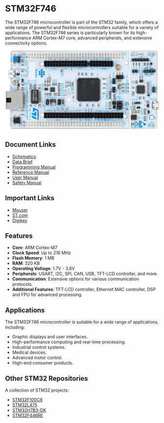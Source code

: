 # STM32F746

The STM32F746 microcontroller is part of the STM32 family, which offers a wide range of powerful and flexible microcontrollers suitable for a variety of applications. The STM32F746 series is particularly known for its high-performance ARM Cortex-M7 core, advanced peripherals, and extensive connectivity options.

![Image](https://github.com/balaji303/STM32F746/blob/main/docs/image.png)

## Document Links

- [Schematics](https://github.com/balaji303/STM32F746/blob/main/docs/Schematic.pdf)
- [Data Brief](https://github.com/balaji303/STM32F746/blob/main/docs/DataBrief_nucleo-f746zg.pdf)
- [Programming Manual](https://github.com/balaji303/STM32F746/blob/main/docs/pm0253-stm32f7-series-and-stm32h7-series-cortexm7-processor-programming-manual-stmicroelectronics.pdf)
- [Reference Manual](https://github.com/balaji303/STM32F746/blob/main/docs/rm0385-stm32f75xxx-and-stm32f74xxx-advanced-armbased-32bit-mcus-stmicroelectronics.pdf)
- [User Manual](https://github.com/balaji303/STM32F746/blob/main/docs/um1974-stm32-nucleo144-boards-mb1137-stmicroelectronics.pdf)
- [Safety Manual](https://github.com/balaji303/STM32F746/blob/main/docs/um2318-stm32f7-series-safety-manual.pdf)

## Important Links

- [Mouser](https://www.st.com/en/evaluation-tools/nucleo-f746zg.html)
- [ST.com](https://www.st.com/en/evaluation-tools/nucleo-f746zg.html)
- [Digikey](https://www.digikey.in/en/products/detail/stmicroelectronics/NUCLEO-F746ZG/5806779)

## Features

- **Core**: ARM Cortex-M7
- **Clock Speed**: Up to 216 MHz
- **Flash Memory**: 1 MB
- **RAM**: 320 KB
- **Operating Voltage**: 1.7V - 3.6V
- **Peripherals**: USART, I2C, SPI, CAN, USB, TFT-LCD controller, and more.
- **Communication**: Extensive options for various communication protocols.
- **Additional Features**: TFT-LCD controller, Ethernet MAC controller, DSP and FPU for advanced processing.

## Applications

The STM32F746 microcontroller is suitable for a wide range of applications, including:

- Graphic displays and user interfaces.
- High-performance computing and real-time processing.
- Industrial control systems.
- Medical devices.
- Advanced motor control.
- High-end consumer products.

## Other STM32 Repositories

A collection of STM32 projects:

- [STM32F100C8](https://github.com/balaji303/STM32F100C8)
- [STM32L475](https://github.com/balaji303/STM32L475)
- [STM32H7B3-DK](https://github.com/balaji303/STM32H7B3-DK)
- [STM32F446RE](https://github.com/balaji303/STM32F446RE)

